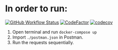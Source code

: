 # In order to run:

[![GitHub Workflow Status](https://img.shields.io/github/workflow/status/kazimanzurrashid/consents-api-go/CI)](https://github.com/kazimanzurrashid/consents-api-go/actions)
[![CodeFactor](https://www.codefactor.io/repository/github/kazimanzurrashid/consents-api-go/badge)](https://www.codefactor.io/repository/github/kazimanzurrashid/consents-api-go)
[![codecov](https://codecov.io/gh/kazimanzurrashid/consents-api-go/branch/main/graph/badge.svg?token=TWUNQ28KBC)](https://codecov.io/gh/kazimanzurrashid/consents-api-go)

1. Open terminal and run `docker-compose up`
2. Import `./postman.json` in Postman.
3. Run the requests sequentially.
